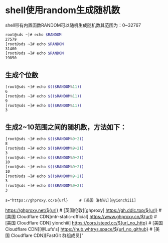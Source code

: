 
# shell使用random生成随机数

shell带有内置函数RANDOM可以随机生成随机数其范围为：0~32767
```bash
root@sds ~]# echo $RANDOM
27579
[root@sds ~]# echo $RANDOM
31400
[root@sds ~]# echo $RANDOM
19850
```
## 生成个位数
```bash
[root@sds ~]# echo $(($RANDOM%11))
6
[root@sds ~]# echo $(($RANDOM%11))
9
[root@sds ~]# echo $(($RANDOM%11))
3
```
## 生成2~10范围之间的随机数，方法如下：
```bash
[root@sds ~]# echo $(($RANDOM%9+2))
8
[root@sds ~]# echo $(($RANDOM%9+2))
3
[root@sds ~]# echo $(($RANDOM%9+2))
10
[root@sds ~]# echo $(($RANDOM%9+2))
10
[root@sds ~]# echo $(($RANDOM%9+2))
3
[root@sds ~]# echo $(($RANDOM%9+2))
3
```


    s="https://ghproxy.cc/${url}     # [美国 洛杉矶][@yionchiii]
https://ghproxy.net/${url}     # [英国伦敦][ghproxy]
https://gh.ddlc.top/${url}   # [美国 Cloudflare CDN]mtr-static-official]
https://www.ghproxy.cn/${url}   # [美国 Cloudflare CDN] yionchiii]
https://cors.isteed.cc/${url_no_http} # [美国 Cloudflare CDN][@Lufs's]
https://hub.whtrys.space/${url_no_github}     # [美国 Cloudflare CDN][FastGit 群组成员]"

